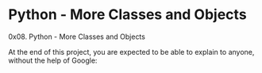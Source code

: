# Python - More Classes and Objects

0x08. Python - More Classes and Objects

At the end of this project, you are expected to be able to explain to anyone, without the help of Google: